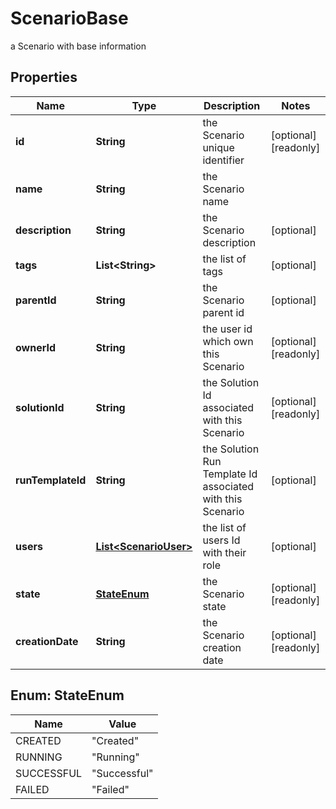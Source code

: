 

# ScenarioBase

a Scenario with base information

## Properties

Name | Type | Description | Notes
------------ | ------------- | ------------- | -------------
**id** | **String** | the Scenario unique identifier |  [optional] [readonly]
**name** | **String** | the Scenario name | 
**description** | **String** | the Scenario description |  [optional]
**tags** | **List&lt;String&gt;** | the list of tags |  [optional]
**parentId** | **String** | the Scenario parent id |  [optional]
**ownerId** | **String** | the user id which own this Scenario |  [optional] [readonly]
**solutionId** | **String** | the Solution Id associated with this Scenario |  [optional] [readonly]
**runTemplateId** | **String** | the Solution Run Template Id associated with this Scenario |  [optional]
**users** | [**List&lt;ScenarioUser&gt;**](ScenarioUser.md) | the list of users Id with their role |  [optional]
**state** | [**StateEnum**](#StateEnum) | the Scenario state |  [optional] [readonly]
**creationDate** | **String** | the Scenario creation date |  [optional] [readonly]



## Enum: StateEnum

Name | Value
---- | -----
CREATED | &quot;Created&quot;
RUNNING | &quot;Running&quot;
SUCCESSFUL | &quot;Successful&quot;
FAILED | &quot;Failed&quot;



